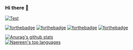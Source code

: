 ### Hi there 👋

[Test]: https://img.shields.io/badge/Testsss-Testoo-%2368b37c
[download]: #download

[ ![Test][] ][download]

[![forthebadge](https://forthebadge.com/images/badges/built-with-love.svg)](https://forthebadge.com)
[![forthebadge](https://forthebadge.com/images/badges/check-it-out.svg)](https://forthebadge.com)
[![forthebadge](https://forthebadge.com/images/badges/made-with-java.svg)](https://forthebadge.com)
[![forthebadge](https://forthebadge.com/images/badges/not-a-bug-a-feature.svg)](https://forthebadge.com)

[![Anurag's github stats](https://github-readme-stats.vercel.app/api?username=BlockyDotJar&theme=algolia&show_icons=true)](https://github.com/anuraghazra/github-readme-stats)
<br>
[![Naereen's top languages](https://github-readme-stats.vercel.app/api/top-langs/?username=BlockyDotJar&theme=algolia)](https://github.com/anuraghazra/github-readme-stats)
